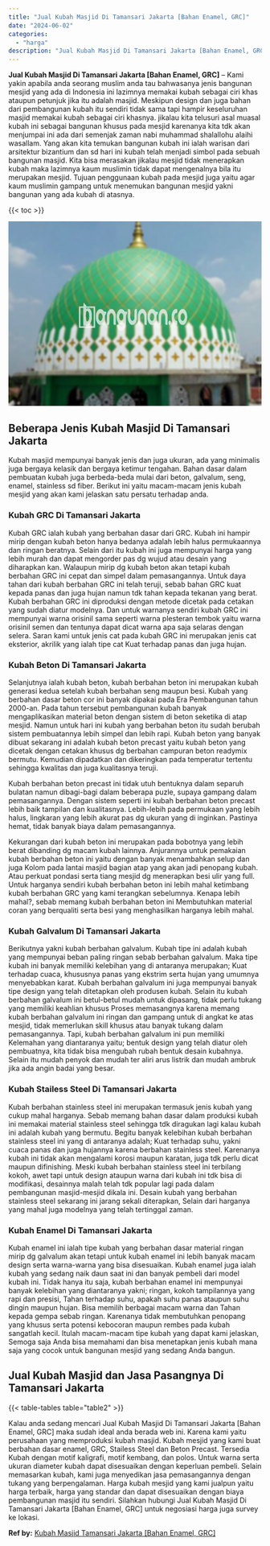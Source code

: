 ```yaml
---
title: "Jual Kubah Masjid Di Tamansari Jakarta [Bahan Enamel, GRC]"
date: "2024-06-02"
categories: 
  - "harga"
description: "Jual Kubah Masjid Di Tamansari Jakarta [Bahan Enamel, GRC]. Kalau anda sedang mencari Jual Kubah Masjid Di Tamansari Jakarta [Bahan Enamel, GRC] maka sudah..."
---
```


**Jual Kubah Masjid Di Tamansari Jakarta \[Bahan Enamel, GRC\]** – Kami yakin apabila anda seorang muslim anda tau bahwasanya jenis bangunan mesjid yang ada di Indonesia ini lazimnya memakai kubah sebagai ciri khas ataupun petunjuk jika itu adalah masjid. Meskipun design dan juga bahan dari pembangunan kubah itu sendiri tidak sama tapi hampir keseluruhan masjid memakai kubah sebagai ciri khasnya. jikalau kita telusuri asal muasal kubah ini sebagai bangunan khusus pada mesjid karenanya kita tdk akan menjumpai ini ada dari semenjak zaman nabi muhammad shalallohu alaihi wasallam. Yang akan kita temukan bangunan kubah ini ialah warisan dari arsitektur bizantium dan sd hari ini kubah telah menjadi simbol pada sebuah bangunan masjid. Kita bisa merasakan jikalau mesjid tidak menerapkan kubah maka lazimnya kaum muslimin tidak dapat mengenalnya bila itu merupakan mesjid. Tujuan penggunaan kubah pada mesjid juga yaitu agar kaum muslimin gampang untuk menemukan bangunan mesjid yakni bangunan yang ada kubah di atasnya.

{{< toc >}}

![Jual Kubah Masjid Di Tamansari Jakarta [Bahan Enamel, GRC]](/images/jual-kubah-masjid-42.png)

## Beberapa Jenis Kubah Masjid Di Tamansari Jakarta

Kubah masjid mempunyai banyak jenis dan juga ukuran, ada yang minimalis juga bergaya kelasik dan bergaya ketimur tengahan. Bahan dasar dalam pembuatan kubah juga berbeda-beda mulai dari beton, galvalum, seng, enamel, stainless sd fiber. Berikut ini yaitu macam-macam jenis kubah mesjid yang akan kami jelaskan satu persatu terhadap anda.

### Kubah GRC Di Tamansari Jakarta

Kubah GRC ialah kubah yang berbahan dasar dari GRC. Kubah ini hampir mirip dengan kubah beton hanya bedanya adalah lebih halus permukaannya dan ringan beratnya. Selain dari itu kubah ini juga mempunyai harga yang lebih murah dan dapat mengorder pas dg wujud atau desain yang diharapkan kan. Walaupun mirip dg kubah beton akan tetapi kubah berbahan GRC ini cepat dan simpel dalam pemasangannya. Untuk daya tahan dari kubah berbahan GRC ini telah teruji, sebab bahan GRC kuat kepada panas dan juga hujan namun tdk tahan kepada tekanan yang berat. Kubah berbahan GRC ini diproduksi dengan metode dicetak pada cetakan yang sudah diatur modelnya. Dan untuk warnanya sendiri kubah GRC ini mempunyai warna orisinil sama seperti warna plesteran tembok yaitu warna orisinil semen dan tentunya dapat dicat warna apa saja selaras dengan selera. Saran kami untuk jenis cat pada kubah GRC ini merupakan jenis cat eksterior, akrilik yang ialah tipe cat Kuat terhadap panas dan juga hujan.

### Kubah Beton Di Tamansari Jakarta

Selanjutnya ialah kubah beton, kubah berbahan beton ini merupakan kubah generasi kedua setelah kubah berbahan seng maupun besi. Kubah yang berbahan dasar beton cor ini banyak dipakai pada Era Pembangunan tahun 2000-an. Pada tahun tersebut pembangunan kubah banyak mengaplikasikan material beton dengan sistem di beton seketika di atap mesjid. Namun untuk hari ini kubah yang berbahan beton itu sudah berubah sistem pembuatannya lebih simpel dan lebih rapi. Kubah beton yang banyak dibuat sekarang ini adalah kubah beton precast yaitu kubah beton yang dicetak dengan cetakan khusus dg berbahan campuran beton readymix bermutu. Kemudian dipadatkan dan dikeringkan pada temperatur tertentu sehingga kwalitas dan juga kualitasnya teruji.

Kubah berbahan beton precast ini tidak utuh bentuknya dalam separuh bulatan namun dibagi-bagi dalam beberapa puzle, supaya gampang dalam pemasangannya. Dengan sistem seperti ini kubah berbahan beton precast lebih baik tampilan dan kualitasnya. Lebih-lebih pada permukaan yang lebih halus, lingkaran yang lebih akurat pas dg ukuran yang di inginkan. Pastinya hemat, tidak banyak biaya dalam pemasangannya.

Kekurangan dari kubah beton ini merupakan pada bobotnya yang lebih berat dibanding dg macam kubah lainnya. Anjurannya untuk pemakaian kubah berbahan beton ini yaitu dengan banyak menambahkan selup dan juga Kolom pada lantai masjid bagian atap yang akan jadi penopang kubah. Atau perkuat pondasi serta tiang mesjid dg menerapkan besi ulir yang full. Untuk harganya sendiri kubah berbahan beton ini lebih mahal ketimbang kubah berbahan GRC yang kami terangkan sebelumnya. Kenapa lebih mahal?, sebab memang kubah berbahan beton ini Membutuhkan material coran yang berqualiti serta besi yang menghasilkan harganya lebih mahal.

### Kubah Galvalum Di Tamansari Jakarta

Berikutnya yakni kubah berbahan galvalum. Kubah tipe ini adalah kubah yang mempunyai beban paling ringan sebab berbahan galvalum. Maka tipe kubah ini banyak memiliki kelebihan yang di antaranya merupakan; Kuat terhadap cuaca, khususnya panas yang ekstrim serta hujan yang umumnya menyebabkan karat. Kubah berbahan galvalum ini juga mempunyai banyak tipe design yang telah ditetapkan oleh produsen kubah. Selain itu kubah berbahan galvalum ini betul-betul mudah untuk dipasang, tidak perlu tukang yang memiliki keahlian khusus Proses memasangnya karena memang kubah berbahan galvalum ini ringan dan gampang untuk di angkat ke atas mesjid, tidak memerlukan skill khusus atau banyak tukang dalam pemasangannya. Tapi, kubah berbahan galvalum ini pun memiliki Kelemahan yang diantaranya yaitu; bentuk design yang telah diatur oleh pembuatnya, kita tidak bisa mengubah rubah bentuk desain kubahnya. Selain itu mudah penyok dan mudah ter aliri arus listrik dan mudah ambruk jika ada angin badai yang besar.

### Kubah Stailess Steel Di Tamansari Jakarta

Kubah berbahan stainless steel ini merupakan termasuk jenis kubah yang cukup mahal harganya. Sebab memang bahan dasar dalam produksi kubah ini memakai material stainless steel sehingga tdk diragukan lagi kalau kubah ini adalah kubah yang bermutu. Begitu banyak kelebihan kubah berbahan stainless steel ini yang di antaranya adalah; Kuat terhadap suhu, yakni cuaca panas dan juga hujannya karena berbahan stainless steel. Karenanya kubah ini tidak akan mengalami korosi maupun karatan, juga tdk perlu dicat maupun difinishing. Meski kubah berbahan stainless steel ini terbilang kokoh, awet tapi untuk design ataupun warna dari kubah ini tdk bisa di modifikasi, desainnya malah telah tdk popular lagi pada dalam pembangunan masjid-mesjid dikala ini. Desain kubah yang berbahan stainless steel sekarang ini jarang sekali diterapkan, Selain dari harganya yang mahal juga modelnya yang telah tertinggal zaman.

### Kubah Enamel Di Tamansari Jakarta

Kubah enamel ini ialah tipe kubah yang berbahan dasar material ringan mirip dg galvalum akan tetapi untuk kubah enamel ini lebih banyak macam design serta warna-warna yang bisa disesuaikan. Kubah enamel juga ialah kubah yang sedang naik daun saat ini dan banyak pembeli dari model kubah ini. Tidak hanya itu saja, kubah berbahan enamel ini mempunyai banyak kelebihan yang diantaranya yakni; ringan, kokoh tampilannya yang rapi dan presisi, Tahan terhadap suhu, apakah suhu panas ataupun suhu dingin maupun hujan. Bisa memilih berbagai macam warna dan Tahan kepada gempa sebab ringan. Karenanya tidak membutuhkan penopang yang khusus serta potensi kebocoran maupun rembes pada kubah sangatlah kecil. Itulah macam-macam tipe kubah yang dapat kami jelaskan, Semoga saja Anda bisa memahami dan bisa menetapkan jenis kubah mana saja yang cocok untuk bangunan mesjid yang sedang Anda bangun.

## Jual Kubah Masjid dan Jasa Pasangnya Di Tamansari Jakarta

{{< table-tables table="table2" >}}

Kalau anda sedang mencari Jual Kubah Masjid Di Tamansari Jakarta \[Bahan Enamel, GRC\] maka sudah ideal anda berada web ini. Karena kami yaitu perusahaan yang memproduksi kubah masjid. Kubah mesjid yang kami buat berbahan dasar enamel, GRC, Stailess Steel dan Beton Precast. Tersedia Kubah dengan motif kaligrafi, motif kembang, dan polos. Untuk warna serta ukuran diameter kubah dapat disesuaikan dengan keperluan pembeli. Selain memasarkan kubah, kami juga menyedikan jasa pemasangannya dengan tukang yang berpengalaman. Harga kubah mesjid yang kami jualpun yaitu harga terbaik, harga yang standar dan dapat disesuaikan dengan biaya pembangunan masjid itu sendiri. Silahkan hubungi Jual Kubah Masjid Di Tamansari Jakarta \[Bahan Enamel, GRC\] untuk negosiasi harga juga survey ke lokasi.

**Ref by:** [Kubah Masjid Tamansari Jakarta [Bahan Enamel, GRC]](https://id.wikipedia.org/wiki/Kubah)
